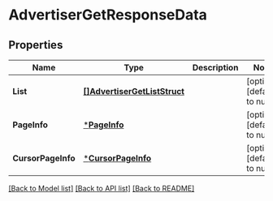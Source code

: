 # AdvertiserGetResponseData

## Properties
Name | Type | Description | Notes
------------ | ------------- | ------------- | -------------
**List** | [**[]AdvertiserGetListStruct**](AdvertiserGetListStruct.md) |  | [optional] [default to null]
**PageInfo** | [***PageInfo**](page_info.md) |  | [optional] [default to null]
**CursorPageInfo** | [***CursorPageInfo**](cursor_page_info.md) |  | [optional] [default to null]

[[Back to Model list]](../README.md#documentation-for-models) [[Back to API list]](../README.md#documentation-for-api-endpoints) [[Back to README]](../README.md)


